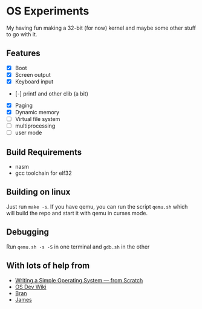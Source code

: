 # OS Experiments

My having fun making a 32-bit (for now) kernel and maybe some other stuff to go with it.

## Features
 * [x] Boot
 * [x] Screen output
 * [x] Keyboard input
 * [-] printf and other clib (a bit)
 * [x] Paging
 * [x] Dynamic memory
 * [ ] Virtual file system
 * [ ] multiprocessing
 * [ ] user mode

## Build Requirements

 * nasm
 * gcc toolchain for elf32

## Building on linux

Just run `make -s`. If you have qemu, you can run the script `qemu.sh` which will build the repo and start it with
qemu in curses mode.

## Debugging

Run `qemu.sh -s -S` in one terminal and `gdb.sh` in the other

## With lots of help from

 * [Writing a Simple Operating System — from Scratch](https://www.cs.bham.ac.uk/~exr/lectures/opsys/10_11/lectures/os-dev.pdf)
 * [OS Dev Wiki](https://wiki.osdev.org/Main_Page)
 * [Bran](http://www.osdever.net/bkerndev/Docs/whatsleft.htm)
 * [James](http://www.jamesmolloy.co.uk/tutorial_html/6.-Paging.html)

